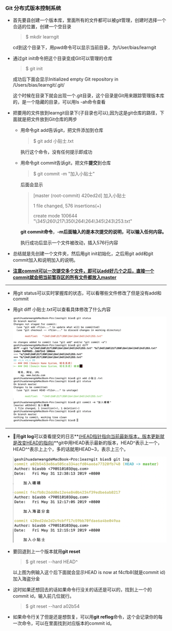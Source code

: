 ### **Git 分布式版本控制系统**

- 首先要县创建一个版本库，里面所有的文件都可以被git管理，创建时选择一个合适的位置，创建一个空目录

  >$ mkdir learngit

  cd到这个目录下，用pwd命令可以显示当前目录，为/User/bias/learngit

- 通过git init命令把这个目录变成Git可以管理的仓库

  > $ git init

  成功后下面会显示Initialized empty Git repository in /Users/bias/learngit/.git/

  这个时候在目录下就会出现一个.git目录，这个目录是Git用来跟踪管理版本库的，是一个隐藏的目录，可以用ls -ah命令查看

- 把要用的文件放到learngit目录下(子目录也可以),因为这是git仓库的路径，下面就是把文件放到Git仓库的两步

  - 用命令git add告诉git，把文件添加到仓库

    > $ git add 小贴士.txt

    执行这个命令，没有任何提示即成功

  - 用命令git commit告诉git，把文件**提交**到仓库

    >  $ git commit -m "加入小贴士"

    后面会显示

    > [master (root-commit) 420ed2d] 加入小贴士
    >
    >  1 file changed, 576 insertions(+)
    >
    >  create mode 100644 "\345\260\217\350\264\264\345\243\253.txt"

    **git commit命令**，**-m后面输入的是本次提交的说明，可以输入任何内容。**

    执行成功后显示一个文件被改动，插入576行内容

- 总结就是先创建一个文件夹，然后用git init初始化，之后用git add和git commit加入和说明加入的说明。

- **<u>注意commit可以一次提交多个文件，即可以add好几个之后，直接一个commit就会把当前暂存区的所有文件都放入master</u>**

---

- 用git status可以实时掌握库的状态，可以看哪些文件修改了但是没有add和commit

- 用git diff 小贴士.txt可以查看具体修改了什么内容

  ![](image/image-20190531124510793.png)

---

- 用**git log**可以查看提交的日志**<u>(HEAD指针指向当前最新版本，版本更新就是改变HEAD的指向)</u>**git中用HEAD表示最新的版本，HEAD^表示上一个，HEAD^^表示上上个，多的话就用HEAD~3，表示上三个。

  ![](image/image-20190531125450689.png)

- 要回退到上一个版本就用**git reset**

  > $ git reset --hard HEAD^

  以上图为例输入这个后下面就会显示HEAD is now at f4cfb8(就是commit id)  加入海盗分金

- 这时如果还想回去的话如果命令行没关的话还是可以的，找到上一个的commit id，输入前几位就行。

  > $ git reset --hard a02b54

- 如果命令行关了但是还是想恢复，可以用**git reflog**命令，这个会记录你的每一次命令，可以在里面找到对应版本的commit id。